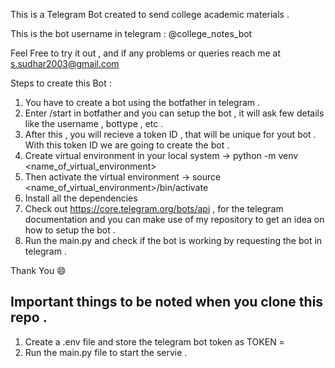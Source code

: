 This is a Telegram Bot created to send college academic materials . 

This is the bot username in telegram : @college_notes_bot 

Feel Free to try it out , and if any problems or queries reach me at s.sudhar2003@gmail.com 


Steps to create this Bot :

1. You have to create a bot using the botfather in telegram . 
2. Enter /start in botfather and you can setup the bot , it will ask few details like the username , bottype , etc .
3. After this , you will recieve a token ID , that will be unique for yout bot . With this token ID we are going to create the bot .
4. Create virtual environment in your local system -> python -m venv <name_of_virtual_environment>
5. Then activate the virtual environment -> source <name_of_virtual_environment>/bin/activate
6. Install all the dependencies
7. Check out https://core.telegram.org/bots/api , for the telegram documentation and you can make use of my repository to get an idea on how to setup the bot .
8. Run the main.py and check if the bot is working by requesting the bot in telegram . 


Thank You 😄


## Important things to be noted when you clone this repo . 
1. Create a .env file and store the telegram bot token as TOKEN = <token id>
2. Run the main.py file to start the servie . 
